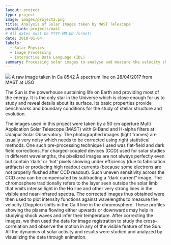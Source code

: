 ```yaml
---
layout: project
type: project
image: images/project3.png
title: Analysis of Solar Images taken by MAST Telescope
permalink: projects/mast
# All dates must be YYYY-MM-DD format!
date: 2018-01-04
labels:
  - Solar Physics
  - Image Processing
  - Interactive Data Language (IDL)
summary: Processing solar images to analyse and measure the velocity shifts in Calcium lines in chromosphere.
---
```


<img class="ui image" src="{{ site.baseurl }}/images/project3.png">
A raw image taken in Ca 8542 Å spectrum line on 28/04/2017 from MAST at USO


The Sun is the powerhouse sustaining life on Earth and providing most of the energy. It is the only star in the Universe which is close enough for us to study and reveal details about its surface. Its basic properties provide benchmarks and boundary conditions for the study of stellar structure and evolution. 

The images used in this project were taken by a 50 cm aperture Multi Application Solar Telescope (MAST) with G-Band and H-alpha filters at Udaipur Solar Observatory. The photographed images (light frames) are usually very noisy which needs to be corrected using right statistical methods. One such pre-processing technique I used was flat-field and dark field corrections. For charged-coupled devices (CCD) used for solar studies in different wavelengths, the pixelized images are not always perfectly even but contain ‘dark’ or ‘hot’ pixels showing under efficiency (due to fabrication artifacts) or producing high readout currents (because some electrons are not properly flushed after CCD readout). Such uneven sensitivity across the CCD area can be compensated by subtracting a “dark current” image.
The chromosphere traditionally refers to the layer seen outside the solar limb that emits intense light in the Hα line and other very strong lines in the visible and near-infrared spectra. The corrected images thus obtained were then used to plot intensity functions against wavelengths to measure the velocity (Doppler) shifts in the Ca II line in the chromosphere. These profiles showing the plasma flowing either upwards or downwards may help in studying shock waves and infer their temperature. After correcting the images, we then used the data for image registration to study the cross-correlation and observe the motion in any of the visible feature of the Sun. 
All the dynamics of solar activity and results were studied and analyzed by visualizing the data through animation. 


